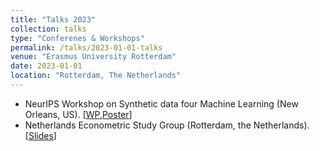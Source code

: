```yaml
---
title: "Talks 2023"
collection: talks
type: "Conferenes & Workshops"
permalink: /talks/2023-01-01-talks
venue: "Erasmus University Rotterdam"
date: 2023-01-01
location: "Rotterdam, The Netherlands"
---
```


* NeurIPS Workshop on Synthetic data four Machine Learning (New Orleans, US). [[WP](https://openreview.net/forum?id=Rk5WoEETTU),[Poster](/files/poster_presentation_diffusion.pdf)]
* Netherlands Econometric Study Group (Rotterdam, the Netherlands). [[Slides](/files/NESG_2023.pdf)]
